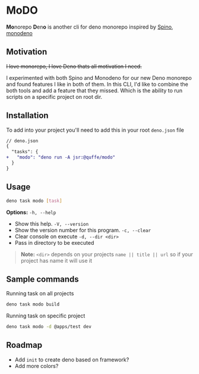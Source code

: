# MoDO

**Mo**norepo **D**en**o** is another cli for deno monorepo inspired by
[Spino](https://github.com/rsm-hcd/spino),
[monodeno](https://jsr.io/@jurassicjs/monodeno)

## Motivation

~~I love monorepo, I love Deno thats all motivation I need.~~

I experimented with both Spino and Monodeno for our new Deno monorepo and found
features I like in both of them. In this CLI, I'd like to combine the both tools
and add a feature that they missed. Which is the ability to run scripts on a
specific project on root dir.

## Installation

To add into your project you'll need to add this in your root `deno.json` file

```diff
// deno.json
{
  "tasks": {
+   "modo": "deno run -A jsr:@quffe/modo"
  }
}
```

## Usage

```bash
deno task modo [task]
```

**Options:** 
`-h, --help` 
- Show this help. 
`-V, --version`
- Show the version number for this program. 
`-c, --clear`
- Clear console on execute
`-d, --dir <dir>`
- Pass in directory to be executed

> **Note:** `<dir>` depends on your projects `name || title || url` so if your
> project has name it will use it

## Sample commands

Running task on all projects

```bash
deno task modo build
```

Running task on specific project

```bash
deno task modo -d @apps/test dev
```

## Roadmap

- Add `init` to create deno based on framework?
- Add more colors?
